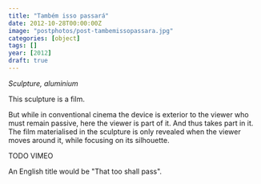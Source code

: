 ```yaml
---
title: "Também isso passará"
date: 2012-10-28T00:00:00Z
image: "postphotos/post-tambemissopassara.jpg"
categories: [object]
tags: []
year: [2012]
draft: true
---
```


_Sculpture, aluminium_

This sculpture is a film.
<!--more-->

But while in conventional cinema the device is exterior to the viewer who must remain passive, here the viewer is part of it. And thus takes part in it. The film materialised in the sculpture is only revealed when the viewer moves around it, while focusing on its silhouette.

TODO VIMEO

An English title would be "That too shall pass".
